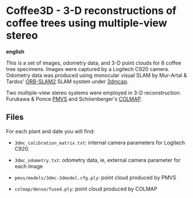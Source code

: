 # Coffee3D - 3-D reconstructions of coffee trees using multiple-view stereo

**english**

This is a set of images, odometry data, and 3-D point clouds for 8
coffee tree specimens. Images were captured by a Logitech C920
camera. Odometry data was produced using monocular visual SLAM by
Mur-Artal & Tardos' [ORB-SLAM2](https://github.com/raulmur/ORB_SLAM2)
SLAM system under [3dmcap](https://github.com/thsant/3dmcap).

Two multiple-view stereo systems were employed in 3-D reconstruction:
Furukawa & Ponce [PMVS](https://www.di.ens.fr/pmvs/) and Schöenberger's
[COLMAP](https://colmap.github.io).

## Files

For each plant and date you will find:

* `3dmc_calibration_matrix.txt`: internal camera parameters for
  Logitech C920.

* `3dmc_odometry.txt`: odometry data, ie, external camera parameter
  for each image

* `pmvs/models/3dmc-3dmodel.cfg.ply`: point cloud produced by PMVS

* `colmap/dense/fused.ply`: point cloud produced by COLMAP
